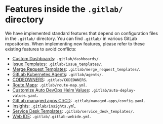 # Features inside the `.gitlab/` directory

We have implemented standard features that depend on configuration files in the `.gitlab/` directory. You can find `.gitlab/` in various GitLab repositories.
When implementing new features, please refer to these existing features to avoid conflicts:

- [Custom Dashboards](../operations/metrics/dashboards/index.md#add-a-new-dashboard-to-your-project): `.gitlab/dashboards/`.
- [Issue Templates](../user/project/description_templates.md#creating-issue-templates): `.gitlab/issue_templates/`.
- [Merge Request Templates](../user/project/description_templates.md#creating-merge-request-templates): `.gitlab/merge_request_templates/`.
- [GitLab Kubernetes Agents](https://gitlab.com/gitlab-org/cluster-integration/gitlab-agent/-/blob/master/doc/configuration_repository.md#layout): `.gitlab/agents/`.
- [CODEOWNERS](../user/project/code_owners.md#how-to-set-up-code-owners): `.gitlab/CODEOWNERS`.
- [Route Maps](../ci/review_apps/#route-maps): `.gitlab/route-map.yml`.
- [Customize Auto DevOps Helm Values](../topics/autodevops/customize.md#customize-values-for-helm-chart): `.gitlab/auto-deploy-values.yaml`.
- [GitLab managed apps CI/CD](../user/clusters/applications.md#usage): `.gitlab/managed-apps/config.yaml`.
- [Insights](../user/project/insights/index.md#configure-your-insights): `.gitlab/insights.yml`.
- [Service Desk Templates](../user/project/service_desk.md#using-customized-email-templates): `.gitlab/service_desk_templates/`.
- [Web IDE](../user/project/web_ide/#web-ide-configuration-file): `.gitlab/.gitlab-webide.yml`.
